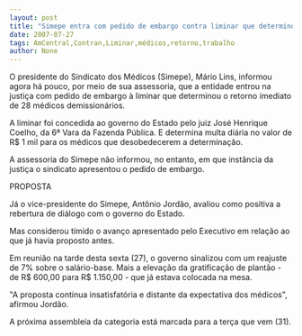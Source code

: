```yaml
---
layout: post
title: "Simepe entra com pedido de embargo contra liminar que determinou retorno de médicos ao trabalho"
date: 2007-07-27
tags: AmCentral,Contran,Liminar,médicos,retorno,trabalho
author: None
---
```

O presidente do Sindicato dos M&eacute;dicos (Simepe), M&aacute;rio Lins, informou agora h&aacute; pouco, por meio de sua assessoria, que a entidade entrou na justi&ccedil;a com pedido de embargo &agrave; liminar que determinou o retorno imediato de 28 m&eacute;dicos demission&aacute;rios. 

A liminar foi concedida ao governo do Estado pelo juiz Jos&eacute; Henrique Coelho, da 6&ordf; Vara da Fazenda P&uacute;blica. E determina multa di&aacute;ria no valor de R$ 1 mil para os m&eacute;dicos que desobedecerem a determina&ccedil;&atilde;o. 

A assessoria do Simepe n&atilde;o informou, no entanto, em que inst&acirc;ncia da justi&ccedil;a o sindicato apresentou o pedido de embargo. 

PROPOSTA 

J&aacute; o vice-presidente do Simepe, Ant&ocirc;nio Jord&atilde;o, avaliou como positiva a rebertura de di&aacute;logo com o governo do Estado. 

Mas considerou t&iacute;mido o avan&ccedil;o apresentado pelo Executivo em rela&ccedil;&atilde;o ao que j&aacute; havia proposto antes. 

Em reuni&atilde;o na tarde desta sexta (27), o governo sinalizou com um reajuste de 7% sobre o sal&aacute;rio-base. Mais a eleva&ccedil;&atilde;o da gratifica&ccedil;&atilde;o de plant&atilde;o - de R$ 600,00 para R$ 1.150,00 - que j&aacute; estava colocada na mesa. 

&quot;A proposta continua insatisfat&oacute;ria e distante da expectativa dos m&eacute;dicos&quot;, afirmou Jord&atilde;o. 

A pr&oacute;xima assemble&iacute;a da categoria est&aacute; marcada para a ter&ccedil;a que vem (31). 